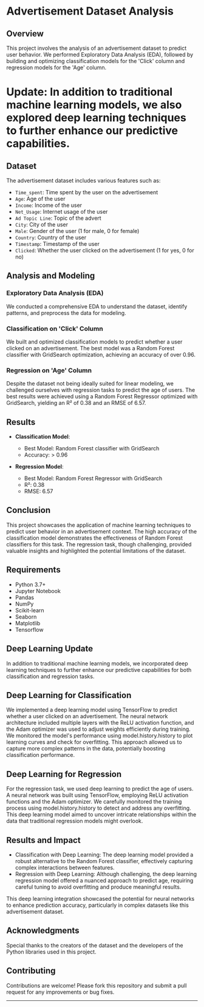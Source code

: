 # Advertisement Dataset Analysis

## Overview

This project involves the analysis of an advertisement dataset to predict user behavior. We performed Exploratory Data Analysis (EDA), followed by building and optimizing classification models for the 'Click' column and regression models for the 'Age' column.
# Update: In addition to traditional machine learning models, we also explored deep learning techniques to further enhance our predictive capabilities.

## Dataset

The advertisement dataset includes various features such as:

- `Time_spent`: Time spent by the user on the advertisement
- `Age`: Age of the user
- `Income`: Income of the user
- `Net_Usage`: Internet usage of the user
- `Ad Topic Line`: Topic of the advert
- `City`: City of the user
- `Male`: Gender of the user (1 for male, 0 for female)
- `Country`: Country of the user
- `Timestamp`: Timestamp of the user
- `Clicked`: Whether the user clicked on the advertisement (1 for yes, 0 for no)

## Analysis and Modeling

### Exploratory Data Analysis (EDA)

We conducted a comprehensive EDA to understand the dataset, identify patterns, and preprocess the data for modeling.

### Classification on 'Click' Column

We built and optimized classification models to predict whether a user clicked on an advertisement. The best model was a Random Forest classifier with GridSearch optimization, achieving an accuracy of over 0.96.

### Regression on 'Age' Column

Despite the dataset not being ideally suited for linear modeling, we challenged ourselves with regression tasks to predict the age of users. The best results were achieved using a Random Forest Regressor optimized with GridSearch, yielding an R² of 0.38 and an RMSE of 6.57.

## Results

- **Classification Model**: 
  - Best Model: Random Forest classifier with GridSearch
  - Accuracy: > 0.96

- **Regression Model**: 
  - Best Model: Random Forest Regressor with GridSearch
  - R²: 0.38
  - RMSE: 6.57

## Conclusion

This project showcases the application of machine learning techniques to predict user behavior in an advertisement context. The high accuracy of the classification model demonstrates the effectiveness of Random Forest classifiers for this task. The regression task, though challenging, provided valuable insights and highlighted the potential limitations of the dataset.

## Requirements

- Python 3.7+
- Jupyter Notebook
- Pandas
- NumPy
- Scikit-learn
- Seaborn
- Matplotlib
- Tensorflow

## Deep Learning Update
In addition to traditional machine learning models, we incorporated deep learning techniques to further enhance our predictive capabilities for both classification and regression tasks.

## Deep Learning for Classification

We implemented a deep learning model using TensorFlow to predict whether a user clicked on an advertisement. The neural network architecture included multiple layers with the ReLU activation function, and the Adam optimizer was used to adjust weights efficiently during training. We monitored the model's performance using model.history.history to plot learning curves and check for overfitting. This approach allowed us to capture more complex patterns in the data, potentially boosting classification performance.

## Deep Learning for Regression

For the regression task, we used deep learning to predict the age of users. A neural network was built using TensorFlow, employing ReLU activation functions and the Adam optimizer. We carefully monitored the training process using model.history.history to detect and address any overfitting. This deep learning model aimed to uncover intricate relationships within the data that traditional regression models might overlook.

## Results and Impact
 - Classification with Deep Learning: The deep learning model provided a robust alternative to the Random Forest classifier, effectively capturing complex interactions between features.
 - Regression with Deep Learning: Although challenging, the deep learning regression model offered a nuanced approach to predict age, requiring careful tuning to avoid overfitting and produce meaningful results.

This deep learning integration showcased the potential for neural networks to enhance prediction accuracy, particularly in complex datasets like this advertisement dataset.

## Acknowledgments

Special thanks to the creators of the dataset and the developers of the Python libraries used in this project.

## Contributing

Contributions are welcome! Please fork this repository and submit a pull request for any improvements or bug fixes.

---

